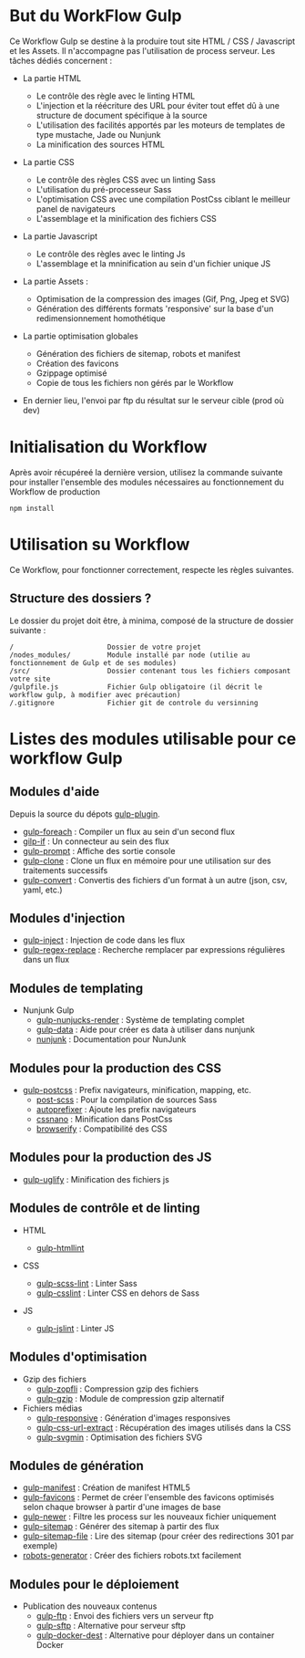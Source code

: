 # But du WorkFlow Gulp

Ce Workflow Gulp se destine à la produire tout site HTML / CSS / Javascript et les Assets.
Il n'accompagne pas l'utilisation de process serveur. Les tâches dédiés concernent :

* La partie HTML
  - Le contrôle des règle avec le linting HTML
  - L'injection et la réécriture des URL pour éviter tout effet dû à une structure de document spécifique à la source
  - L'utilisation des facilités apportés par les moteurs de templates de type mustache, Jade ou Nunjunk
  - La minification des sources HTML

* La partie CSS
  - Le contrôle des règles CSS avec un linting Sass
  - L'utilisation du pré-processeur Sass
  - L'optimisation CSS avec une compilation PostCss ciblant le meilleur panel de navigateurs
  - L'assemblage et la minification des fichiers CSS
  
* La partie Javascript
  - Le contrôle des règles avec le linting Js
  - L'assemblage et la mninification au sein d'un fichier unique JS 

* La partie Assets :
  - Optimisation de la compression des images (Gif, Png, Jpeg et SVG)
  - Génération des différents formats 'responsive' sur la base d'un redimensionnement homothétique

* La partie optimisation globales
  - Génération des fichiers de sitemap, robots et manifest
  - Création des favicons
  - Gzippage optimisé
  - Copie de tous les fichiers non gérés par le Workflow

* En dernier lieu, l'envoi par ftp du résultat sur le serveur cible (prod où dev)

# Initialisation du Workflow

Après avoir récupéreé la dernière version, utilisez la commande suivante pour installer l'ensemble des modules
nécessaires au fonctionnement du Workflow de production

```
npm install
```

# Utilisation su Workflow

Ce Workflow, pour fonctionner correctement, respecte les règles suivantes.

## Structure des dossiers ?

Le dossier du projet doit être, à minima, composé de la structure de dossier suivante :

```
/                       Dossier de votre projet
/nodes_modules/         Module installé par node (utilie au fonctionnement de Gulp et de ses modules)
/src/                   Dossier contenant tous les fichiers composant votre site
/gulpfile.js            Fichier Gulp obligatoire (il décrit le workflow gulp, à modifier avec précaution)
/.gitignore             Fichier git de controle du versinning
```

# Listes des modules utilisable pour ce workflow Gulp

## Modules d'aide

Depuis la source du dépots [gulp-plugin](http://gulpjs.com/plugins/).

* [gulp-foreach](https://www.npmjs.com/package/gulp-foreach/) : Compiler un flux au sein d'un second flux
* [gilp-if](https://www.npmjs.com/package/gulp-if/) : Un connecteur au sein des flux
* [gulp-prompt](https://www.npmjs.com/package/gulp-prompt/) : Affiche des sortie console
* [gulp-clone](https://www.npmjs.com/package/gulp-clone/) : Clone un flux en mémoire pour une utilisation 
sur des traitements successifs
* [gulp-convert](https://www.npmjs.com/package/gulp-convert/) : Convertis des fichiers d'un format 
à un autre (json, csv, yaml, etc.)

## Modules d'injection

* [gulp-inject](https://www.npmjs.com/package/gulp-inject/) : Injection de code dans les flux
* [gulp-regex-replace](https://www.npmjs.com/package/gulp-regex-replace/) : Recherche remplacer par 
expressions régulières dans un flux

## Modules de templating

* Nunjunk Gulp 
  - [gulp-nunjucks-render](https://www.npmjs.com/package/gulp-nunjucks-render/) : Système de templating complet
  - [gulp-data](https://www.npmjs.com/package/gulp-data/) : Aide pour créer es data à utiliser dans nunjunk
  - [nunjunk](http://mozilla.github.io/nunjucks/templating.html) : Documentation pour NunJunk

## Modules pour la production des CSS

* [gulp-postcss](https://www.npmjs.com/package/gulp-postcss/) : Prefix navigateurs, minification, mapping, etc.
  - [post-scss](https://www.npmjs.com/package/postcss-scss) : Pour la compilation de sources Sass
  - [autoprefixer](https://www.npmjs.com/package/autoprefixer) : Ajoute les prefix navigateurs
  - [cssnano](https://www.npmjs.com/package/cssnano) : Minification dans PostCss
  - [browserify](https://www.npmjs.com/package/browserify-postcss) : Compatibilité des CSS

## Modules pour la production des JS

* [gulp-uglify](https://www.npmjs.com/package/gulp-uglify/) : Minification des fichiers js

## Modules de contrôle et de linting

* HTML
  - [gulp-htmllint](https://www.npmjs.com/package/gulp-htmllint/)
* CSS
  - [gulp-scss-lint](https://www.npmjs.com/package/gulp-scss-lint/) : Linter Sass
  - [gulp-csslint](https://www.npmjs.com/package/gulp-csslint/) : Linter CSS en dehors de Sass
  
* JS
  - [gulp-jslint](https://www.npmjs.com/package/gulp-jslint/) : Linter JS

## Modules d'optimisation

* Gzip des fichiers
  - [gulp-zopfli](https://www.npmjs.com/package/gulp-zopfli/) : Compression gzip des fichiers
  - [gulp-gzip](https://www.npmjs.com/package/gulp-gzip/) : Module de compression gzip alternatif
* Fichiers médias
  - [gulp-responsive](https://www.npmjs.com/package/gulp-responsive/) : Génération d'images responsives
  - [gulp-css-url-extract](https://www.npmjs.com/package/gulp-css-url-extract/) : Récupération des images utilisés
dans la CSS
  - [gulp-svgmin](https://www.npmjs.com/package/gulp-svgmin/) : Optimisation des fichiers SVG

## Modules de génération

* [gulp-manifest](https://www.npmjs.com/package/gulp-manifest/) : Création de manifest HTML5
* [gulp-favicons](https://www.npmjs.com/package/gulp-favicons/) : Permet de créer l'ensemble des favicons optimisés
selon chaque browser à partir d'une images de base
* [gulp-newer](https://www.npmjs.com/package/gulp-newer/) : Filtre les process sur les nouveaux fichier uniquement
* [gulp-sitemap](https://www.npmjs.com/package/gulp-sitemap/) : Générer des sitemap à partir des flux
* [gulp-sitemap-file](https://www.npmjs.com/package/gulp-sitemap-files/) : Lire des sitemap
(pour créer des redirections 301 par exemple)
* [robots-generator](https://www.npmjs.com/package/robots-generator/) : Créer des fichiers robots.txt facilement

## Modules pour le déploiement

* Publication des nouveaux contenus
  - [gulp-ftp](https://www.npmjs.com/package/gulp-ftp/) : Envoi des fichiers vers un serveur ftp
  - [gulp-sftp](https://www.npmjs.com/package/gulp-sftp/) : Alternative pour serveur sftp
  - [gulp-docker-dest](https://www.npmjs.com/package/gulp-docker-dest/) : Alternative pour déployer dans un container Docker
  
